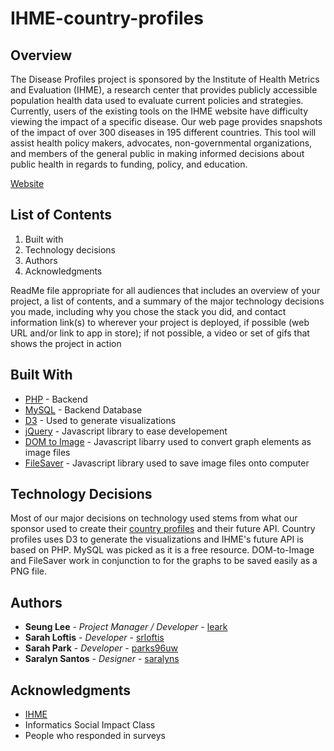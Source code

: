 # IHME-country-profiles

## Overview

The Disease Profiles project is sponsored by the Institute of Health Metrics and Evaluation (IHME), a research center that provides publicly accessible population health data used to evaluate current policies and strategies. Currently, users of the existing tools on the IHME website have difficulty viewing the impact of a specific disease. Our web page provides snapshots of the impact of over 300 diseases in 195 different countries. This tool will assist health policy makers, advocates, non-governmental organizations, and members of the general public in making informed decisions about public health in regards to funding, policy, and education.

[Website](https://students.washington.edu/shl7/capstone/diseaseprofile.html)

## List of Contents

1. Built with
2. Technology decisions
3. Authors
4. Acknowledgments

ReadMe file appropriate for all audiences that includes an overview of your project, a list of contents, and a summary of the major technology decisions you made, including why you chose the stack you did, and contact information 
link(s) to wherever your project is deployed, if possible (web URL and/or link to app in store); if not possible, a video or set of gifs that shows the project in action 

## Built With

* [PHP](https://php.net/) - Backend
* [MySQL](https://www.mysql.com/) - Backend Database
* [D3](https://d3js.org/) - Used to generate visualizations
* [jQuery](https://jquery.com/) - Javascript library to ease developement
* [DOM to Image](https://github.com/tsayen/dom-to-image) - Javascript libarry used to convert graph elements as image files
* [FileSaver](https://github.com/eligrey/FileSaver.js/) - Javascript library used to save image files onto computer

## Technology Decisions

Most of our major decisions on technology used stems from what our sponsor used to create their [country profiles](http://www.healthdata.org/results/country-profiles) and their future API. Country profiles uses D3 to generate the visualizations and IHME's future API is based on PHP. MySQL was picked as it is a free resource. DOM-to-Image and FileSaver work in conjunction to for the graphs to be saved easily as a PNG file.

## Authors

* **Seung Lee** - *Project Manager / Developer* - [leark](https://github.com/leark)
* **Sarah Loftis** - *Developer* - [srloftis](https://github.com/srloftis)
* **Sarah Park** - *Developer* - [parks96uw](https://github.com/parks96uw)
* **Saralyn Santos** - *Designer* - [saralyns](https://github.com/saralyns)

## Acknowledgments

* [IHME](http://www.healthdata.org/)
* Informatics Social Impact Class
* People who responded in surveys
